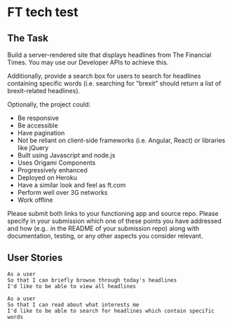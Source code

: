 # FT tech test

## The Task

Build a server-rendered site that displays headlines from The Financial Times. 
You may use our Developer APIs to achieve this.

Additionally, provide a search box for users to search for headlines containing specific words (i.e. searching for "brexit" should return a list of brexit-related headlines).

Optionally, the project could:

- Be responsive
- Be accessible
- Have pagination
- Not be reliant on client-side frameworks (i.e. Angular, React) or libraries like jQuery
- Built using Javascript and node.js
- Uses Origami Components
- Progressively enhanced
- Deployed on Heroku
- Have a similar look and feel as ft.com
- Perform well over 3G networks
- Work offline

Please submit both links to your functioning app and source repo. 
Please specify in your submission which one of these points you have addressed and how (e.g.. in the README of your submission
repo) along with documentation, testing, or any other aspects you consider relevant.

## User Stories
```
As a user
So that I can briefly browse through today's headlines
I'd like to be able to view all headlines
```
```
As a user
So that I can read about what interests me
I'd like to be able to search for headlines which contain specific words
```
